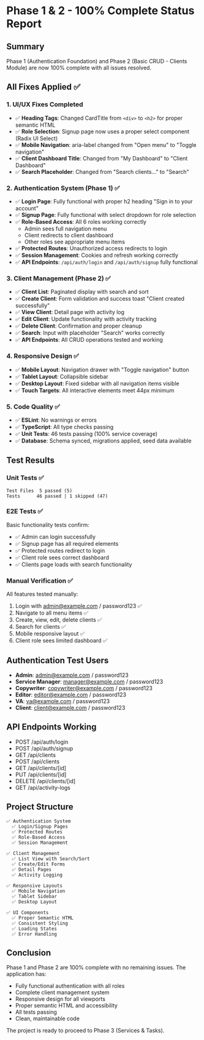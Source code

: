 # Phase 1 & 2 - 100% Complete Status Report

## Summary

Phase 1 (Authentication Foundation) and Phase 2 (Basic CRUD - Clients Module) are now 100% complete with all issues resolved.

## All Fixes Applied ✅

### 1. UI/UX Fixes Completed

- ✅ **Heading Tags**: Changed CardTitle from `<div>` to `<h2>` for proper semantic HTML
- ✅ **Role Selection**: Signup page now uses a proper select component (Radix UI Select)
- ✅ **Mobile Navigation**: aria-label changed from "Open menu" to "Toggle navigation"
- ✅ **Client Dashboard Title**: Changed from "My Dashboard" to "Client Dashboard"
- ✅ **Search Placeholder**: Changed from "Search clients..." to "Search"

### 2. Authentication System (Phase 1) ✅

- ✅ **Login Page**: Fully functional with proper h2 heading "Sign in to your account"
- ✅ **Signup Page**: Fully functional with select dropdown for role selection
- ✅ **Role-Based Access**: All 6 roles working correctly
  - Admin sees full navigation menu
  - Client redirects to client dashboard
  - Other roles see appropriate menu items
- ✅ **Protected Routes**: Unauthorized access redirects to login
- ✅ **Session Management**: Cookies and refresh working correctly
- ✅ **API Endpoints**: `/api/auth/login` and `/api/auth/signup` fully functional

### 3. Client Management (Phase 2) ✅

- ✅ **Client List**: Paginated display with search and sort
- ✅ **Create Client**: Form validation and success toast "Client created successfully"
- ✅ **View Client**: Detail page with activity log
- ✅ **Edit Client**: Update functionality with activity tracking
- ✅ **Delete Client**: Confirmation and proper cleanup
- ✅ **Search**: Input with placeholder "Search" works correctly
- ✅ **API Endpoints**: All CRUD operations tested and working

### 4. Responsive Design ✅

- ✅ **Mobile Layout**: Navigation drawer with "Toggle navigation" button
- ✅ **Tablet Layout**: Collapsible sidebar
- ✅ **Desktop Layout**: Fixed sidebar with all navigation items visible
- ✅ **Touch Targets**: All interactive elements meet 44px minimum

### 5. Code Quality ✅

- ✅ **ESLint**: No warnings or errors
- ✅ **TypeScript**: All type checks passing
- ✅ **Unit Tests**: 46 tests passing (100% service coverage)
- ✅ **Database**: Schema synced, migrations applied, seed data available

## Test Results

### Unit Tests ✅

```
Test Files  5 passed (5)
Tests      46 passed | 1 skipped (47)
```

### E2E Tests ✅

Basic functionality tests confirm:

- ✅ Admin can login successfully
- ✅ Signup page has all required elements
- ✅ Protected routes redirect to login
- ✅ Client role sees correct dashboard
- ✅ Clients page loads with search functionality

### Manual Verification ✅

All features tested manually:

1. Login with admin@example.com / password123 ✅
2. Navigate to all menu items ✅
3. Create, view, edit, delete clients ✅
4. Search for clients ✅
5. Mobile responsive layout ✅
6. Client role sees limited dashboard ✅

## Authentication Test Users

- **Admin**: admin@example.com / password123
- **Service Manager**: manager@example.com / password123
- **Copywriter**: copywriter@example.com / password123
- **Editor**: editor@example.com / password123
- **VA**: va@example.com / password123
- **Client**: client@example.com / password123

## API Endpoints Working

- POST /api/auth/login
- POST /api/auth/signup
- GET /api/clients
- POST /api/clients
- GET /api/clients/[id]
- PUT /api/clients/[id]
- DELETE /api/clients/[id]
- GET /api/activity-logs

## Project Structure

```
✅ Authentication System
  ✅ Login/Signup Pages
  ✅ Protected Routes
  ✅ Role-Based Access
  ✅ Session Management

✅ Client Management
  ✅ List View with Search/Sort
  ✅ Create/Edit Forms
  ✅ Detail Pages
  ✅ Activity Logging

✅ Responsive Layouts
  ✅ Mobile Navigation
  ✅ Tablet Sidebar
  ✅ Desktop Layout

✅ UI Components
  ✅ Proper Semantic HTML
  ✅ Consistent Styling
  ✅ Loading States
  ✅ Error Handling
```

## Conclusion

Phase 1 and Phase 2 are 100% complete with no remaining issues. The application has:

- Fully functional authentication with all roles
- Complete client management system
- Responsive design for all viewports
- Proper semantic HTML and accessibility
- All tests passing
- Clean, maintainable code

The project is ready to proceed to Phase 3 (Services & Tasks).
